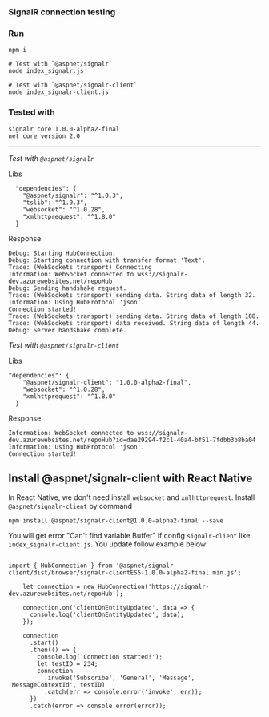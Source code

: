 ### SignalR connection testing

### Run
```
npm i

# Test with `@aspnet/signalr`
node index_signalr.js

# Test with `@aspnet/signalr-client`
node index_signalr-client.js
```

### Tested with 
```
signalr core 1.0.0-alpha2-final
net core version 2.0
```
---------

*Test with `@aspnet/signalr`*

Libs
```
  "dependencies": {
    "@aspnet/signalr": "^1.0.3",
    "tslib": "^1.9.3",
    "websocket": "^1.0.28",
    "xmlhttprequest": "^1.8.0"
  }
```

Response
```
Debug: Starting HubConnection.
Debug: Starting connection with transfer format 'Text'.
Trace: (WebSockets transport) Connecting
Information: WebSocket connected to wss://signalr-dev.azurewebsites.net/repoHub
Debug: Sending handshake request.
Trace: (WebSockets transport) sending data. String data of length 32.
Information: Using HubProtocol 'json'.
Connection started!
Trace: (WebSockets transport) sending data. String data of length 108.
Trace: (WebSockets transport) data received. String data of length 44.
Debug: Server handshake complete.
```

*Test with `@aspnet/signalr-client`*

Libs
```
"dependencies": {
    "@aspnet/signalr-client": "1.0.0-alpha2-final",
    "websocket": "^1.0.28",
    "xmlhttprequest": "^1.8.0"
  }
```

Response
```
Information: WebSocket connected to wss://signalr-dev.azurewebsites.net/repoHub?id=dae29294-f2c1-40a4-bf51-7fdbb3b8ba04
Information: Using HubProtocol 'json'.
Connection started!
```

## Install @aspnet/signalr-client with React Native
In React Native, we don't need install `websocket` and `xmlhttprequest`. Install `@aspnet/signalr-client` by command
```
npm install @aspnet/signalr-client@1.0.0-alpha2-final --save
```
You will get error "Can't find variable Buffer" if config `signalr-client` like `index_signalr-client.js`. You update follow example below:
```

import { HubConnection } from '@aspnet/signalr-client/dist/browser/signalr-clientES5-1.0.0-alpha2-final.min.js';

    let connection = new HubConnection('https://signalr-dev.azurewebsites.net/repoHub');

    connection.on('clientOnEntityUpdated', data => {
      console.log('clientOnEntityUpdated', data);
    });

    connection
      .start()
      .then(() => {
        console.log('Connection started!');
        let testID = 234;
        connection
          .invoke('Subscribe', 'General', 'Message', 'MessageContextId', testID)
          .catch(err => console.error('invoke', err));
      })
      .catch(error => console.error(error));
```

